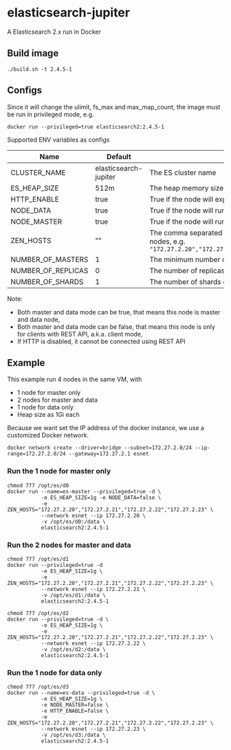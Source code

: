 # elasticsearch-jupiter
A Elasticsearch 2.x run in Docker

## Build image
```
./build.sh -t 2.4.5-1
```
## Configs
Since it will change the ulimit, fs_max and max_map_count, the image must be run in privileged mode, e.g.
```
docker run --privileged=true elasticsearch2:2.4.5-1
```
Supported ENV variables as configs

| Name          | Default       | Description   |
| ------------- | ------------- | ------------- |
| CLUSTER_NAME  | elasticsearch-jupiter | The ES cluster name |
| ES_HEAP_SIZE  | 512m | The heap memory size of the node |
| HTTP_ENABLE  | true | True if the node will expose REST API port - 9200 |
| NODE_DATA  | true | True if the node will run in data mode |
| NODE_MASTER  | true | True if the node will run in master mode |
| ZEN_HOSTS  | "" | The comma separated list of IP addresses of ES cluster nodes, e.g. `"172.27.2.20","172.27.2.21","172.27.2.22","172.27.2.23"` |
| NUMBER_OF_MASTERS  | 1 | The minimum number of master nodes |
| NUMBER_OF_REPLICAS  | 0 | The number of replicas of the index |
| NUMBER_OF_SHARDS  | 1 | The number of shards of the index |

Note:
* Both master and data mode can be true, that means this node is master and data node,
* Both master and data mode can be false, that means this node is only for clients with REST API, a.k.a. client mode,
* If HTTP is disabled, it cannot be connected using REST API


## Example
This example run 4 nodes in the same VM, with
- 1 node for master only
- 2 nodes for master and data
- 1 node for data only
- Heap size as 1Gi each

Because we want set the IP address of the docker instance, we use a customized Docker network.
```
docker network create --driver=bridge --subnet=172.27.2.0/24 --ip-range=172.27.2.0/24 --gateway=172.27.2.1 esnet
```

### Run the 1 node for master only
```
chmod 777 /opt/es/d0
docker run --name=es-master --privileged=true -d \
           -e ES_HEAP_SIZE=1g -e NODE_DATA=false \
           -e ZEN_HOSTS="172.27.2.20","172.27.2.21","172.27.2.22","172.27.2.23" \
           --network esnet --ip 172.27.2.20 \
           -v /opt/es/d0:/data \
           elasticsearch2:2.4.5-1
```

### Run the 2 nodes for master and data
```
chmod 777 /opt/es/d1
docker run --privileged=true -d
           -e ES_HEAP_SIZE=1g \
           -e ZEN_HOSTS="172.27.2.20","172.27.2.21","172.27.2.22","172.27.2.23" \
           --network esnet --ip 172.27.2.21 \
           -v /opt/es/d1:/data \
           elasticsearch2:2.4.5-1

chmod 777 /opt/es/d2
docker run --privileged=true -d \
           -e ES_HEAP_SIZE=1g \
           -e ZEN_HOSTS="172.27.2.20","172.27.2.21","172.27.2.22","172.27.2.23" \
           --network esnet --ip 172.27.2.22 \
           -v /opt/es/d2:/data \
           elasticsearch2:2.4.5-1
```

### Run the 1 node for data only
```
chmod 777 /opt/es/d3
docker run --name=es-data --privileged=true -d \
           -e ES_HEAP_SIZE=1g \
           -e NODE_MASTER=false \
           -e HTTP_ENABLE=false \
           -e ZEN_HOSTS="172.27.2.20","172.27.2.21","172.27.2.22","172.27.2.23" \
           --network esnet --ip 172.27.2.23 \
           -v /opt/es/d3:/data \
           elasticsearch2:2.4.5-1
```
